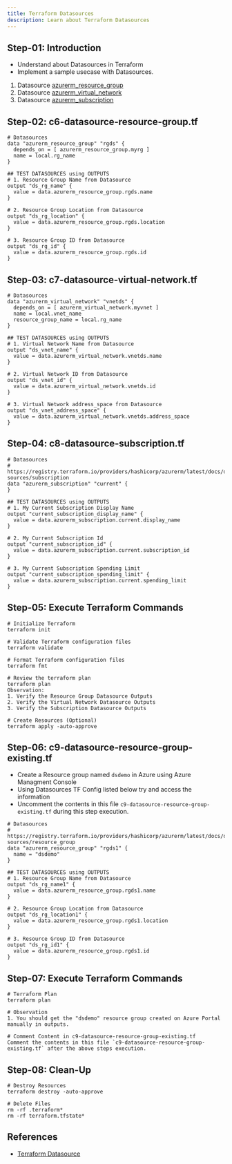 ```yaml
---
title: Terraform Datasources
description: Learn about Terraform Datasources
---
```

## Step-01: Introduction
- Understand about Datasources in Terraform
- Implement a sample usecase with Datasources.
1. Datasource [azurerm_resource_group](https://registry.terraform.io/providers/hashicorp/azurerm/latest/docs/data-sources/resource_group)
2. Datasource [azurerm_virtual_network](https://registry.terraform.io/providers/hashicorp/azurerm/latest/docs/data-sources/virtual_network)
3. Datasource [azurerm_subscription](https://registry.terraform.io/providers/hashicorp/azurerm/latest/docs/data-sources/subscription)

## Step-02: c6-datasource-resource-group.tf
```t
# Datasources
data "azurerm_resource_group" "rgds" {
  depends_on = [ azurerm_resource_group.myrg ]
  name = local.rg_name 
}

## TEST DATASOURCES using OUTPUTS
# 1. Resource Group Name from Datasource
output "ds_rg_name" {
  value = data.azurerm_resource_group.rgds.name
}

# 2. Resource Group Location from Datasource
output "ds_rg_location" {
  value = data.azurerm_resource_group.rgds.location
}

# 3. Resource Group ID from Datasource
output "ds_rg_id" {
  value = data.azurerm_resource_group.rgds.id
}
```

## Step-03: c7-datasource-virtual-network.tf
```t
# Datasources
data "azurerm_virtual_network" "vnetds" {
  depends_on = [ azurerm_virtual_network.myvnet ]
  name = local.vnet_name
  resource_group_name = local.rg_name
}

## TEST DATASOURCES using OUTPUTS
# 1. Virtual Network Name from Datasource
output "ds_vnet_name" {
  value = data.azurerm_virtual_network.vnetds.name 
}

# 2. Virtual Network ID from Datasource
output "ds_vnet_id" {
  value = data.azurerm_virtual_network.vnetds.id 
}

# 3. Virtual Network address_space from Datasource
output "ds_vnet_address_space" {
  value = data.azurerm_virtual_network.vnetds.address_space
}
```
## Step-04: c8-datasource-subscription.tf
```t
# Datasources
# https://registry.terraform.io/providers/hashicorp/azurerm/latest/docs/data-sources/subscription
data "azurerm_subscription" "current" {
}

## TEST DATASOURCES using OUTPUTS
# 1. My Current Subscription Display Name
output "current_subscription_display_name" {
  value = data.azurerm_subscription.current.display_name
}

# 2. My Current Subscription Id
output "current_subscription_id" {
  value = data.azurerm_subscription.current.subscription_id
}

# 3. My Current Subscription Spending Limit
output "current_subscription_spending_limit" {
  value = data.azurerm_subscription.current.spending_limit
}
```
## Step-05: Execute Terraform Commands
```t
# Initialize Terraform
terraform init

# Validate Terraform configuration files
terraform validate

# Format Terraform configuration files
terraform fmt

# Review the terraform plan
terraform plan 
Observation: 
1. Verify the Resource Group Datasource Outputs
2. Verify the Virtual Network Datasource Outputs
3. Verify the Subscription Datasource Outputs

# Create Resources (Optional)
terraform apply -auto-approve
```
## Step-06: c9-datasource-resource-group-existing.tf
- Create a Resource group named `dsdemo` in Azure using Azure Managment Console
- Using Datasources TF Config listed below try and access the information 
- Uncomment the contents in this file `c9-datasource-resource-group-existing.tf` during this step execution.
```t
# Datasources
# https://registry.terraform.io/providers/hashicorp/azurerm/latest/docs/data-sources/resource_group
data "azurerm_resource_group" "rgds1" {
  name = "dsdemo"
}

## TEST DATASOURCES using OUTPUTS
# 1. Resource Group Name from Datasource
output "ds_rg_name1" {
  value = data.azurerm_resource_group.rgds1.name
}

# 2. Resource Group Location from Datasource
output "ds_rg_location1" {
  value = data.azurerm_resource_group.rgds1.location
}

# 3. Resource Group ID from Datasource
output "ds_rg_id1" {
  value = data.azurerm_resource_group.rgds1.id
}
```
## Step-07: Execute Terraform Commands
```t
# Terraform Plan
terraform plan

# Observation
1. You should get the "dsdemo" resource group created on Azure Portal manually in outputs. 

# Comment Content in c9-datasource-resource-group-existing.tf
Comment the contents in this file `c9-datasource-resource-group-existing.tf` after the above steps execution.
```

## Step-08: Clean-Up
```t
# Destroy Resources
terraform destroy -auto-approve

# Delete Files
rm -rf .terraform*
rm -rf terraform.tfstate*
```

## References
- [Terraform Datasource](https://www.terraform.io/docs/language/data-sources/index.html)
